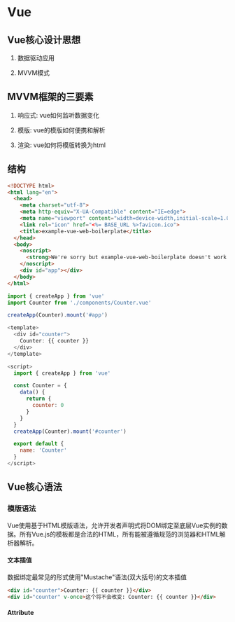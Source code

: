 # Vue

## Vue核心设计思想

1. 数据驱动应用

2. MVVM模式

## MVVM框架的三要素

1. 响应式: vue如何监听数据变化

2. 模版: vue的模版如何便携和解析

3. 渲染: vue如何将模版转换为html

## 结构

```html
<!DOCTYPE html>
<html lang="en">
  <head>
    <meta charset="utf-8">
    <meta http-equiv="X-UA-Compatible" content="IE=edge">
    <meta name="viewport" content="width=device-width,initial-scale=1.0">
    <link rel="icon" href="<%= BASE_URL %>favicon.ico">
    <title>example-vue-web-boilerplate</title>
  </head>
  <body>
    <noscript>
      <strong>We're sorry but example-vue-web-boilerplate doesn't work properly without JavaScript enabled. Please enable it to continue.</strong>
    </noscript>
    <div id="app"></div>
  </body>
</html>
```

```js
import { createApp } from 'vue'
import Counter from './components/Counter.vue'

createApp(Counter).mount('#app')
```

```js
<template>
  <div id="counter">
    Counter: {{ counter }}
  </div>
</template>

<script>
  import { createApp } from 'vue'

  const Counter = {
    data() {
      return {
        counter: 0
      }
    }
  }
  createApp(Counter).mount('#counter')

  export default {
    name: 'Counter'
  }
</script>
```

## Vue核心语法

### 模版语法

Vue使用基于HTML模版语法，允许开发者声明式将DOM绑定至底层Vue实例的数据。所有Vue.js的模板都是合法的HTML，所有能被遵循规范的浏览器和HTML解析器解析。

#### 文本插值

数据绑定最常见的形式使用"Mustache"语法(双大括号)的文本插值

```html
<div id="counter">Counter: {{ counter }}</div>
<div id="counter" v-once>这个将不会改变: Counter: {{ counter }}</div>
```

#### Attribute
